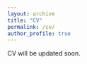 ```yaml
---
layout: archive
title: "CV"
permalink: /cv/
author_profile: true
---
```


CV will be updated soon.



